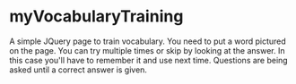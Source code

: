# myVocabularyTraining

A simple JQuery page to train vocabulary. You need to put a word pictured on the page. You can try multiple times or skip by looking at the answer. In this case you'll have to remember it and use next time. Questions are being asked until a correct answer is given.
